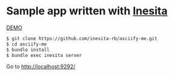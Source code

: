 # Sample app  written with [Inesita](https://github.com/inesita-rb/inesita)

[DEMO](https://inesita-asciify-me.netlify.com/)

```sh
$ git clone https://github.com/inesita-rb/asciify-me.git
$ cd asciify-me
$ bundle install
$ bundle exec inesita server
```

Go to [http://localhost:9292/](http://localhost:9292/)
